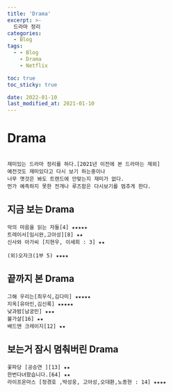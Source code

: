 ```yaml
---
title: 'Drama'
excerpt: >-
  드라마 정리
categories:
  - Blog
tags:
  - - Blog
    - Drama
    - Netflix

toc: true
toc_sticky: true

date: 2022-01-10
last_modified_at: 2021-01-10
---
```

# Drama

```

재미있는 드라마 정리를 하다.[2021년 이전에 본 드라마는 제외]
예전것도 재미있다고 다시 보기 하는중이나 
너무 옛것은 봐도 트렌드에 안맞는지 재미가 없다.
먼가 예측하지 못한 전개나 루즈함은 다시보기를 멈추게 한다.
```
 

## 지금 보는 Drama  

```
악의 마음을 읽는 자들[4] ★★★★★
트레이서[임시완,고아성][8] ★★
신사와 아가씨 [지현우, 이세희 : 3] ★★

(외)오자크(1부 5) ★★★★

```

## 끝까지 본 Drama 

```
그해 우리는[최우식,김다미] ★★★★★
지옥[유아인,김신록] ★★★★★
낮과밤[남궁민] ★★★
불가살[16] ★★
배드앤 크레이지[12] ★★
```

## 보는거 잠시 멈춰버린 Drama

```
꽃파당 [공승연 ][13] ★★
한번다녀왔습니다.[64] ★★
라이프온마스 [정경호 ,박성웅, 고아성,오대환,노종현 : 14] ★★★★ 
```